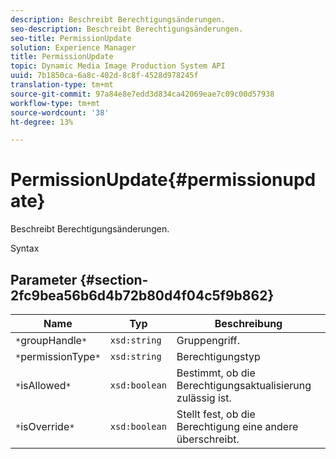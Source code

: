 ```yaml
---
description: Beschreibt Berechtigungsänderungen.
seo-description: Beschreibt Berechtigungsänderungen.
seo-title: PermissionUpdate
solution: Experience Manager
title: PermissionUpdate
topic: Dynamic Media Image Production System API
uuid: 7b1850ca-6a8c-402d-8c8f-4528d978245f
translation-type: tm+mt
source-git-commit: 97a84e8e7edd3d834ca42069eae7c09c00d57938
workflow-type: tm+mt
source-wordcount: '38'
ht-degree: 13%

---
```



# PermissionUpdate{#permissionupdate}

Beschreibt Berechtigungsänderungen.

Syntax

## Parameter {#section-2fc9bea56b6d4b72b80d4f04c5f9b862}

| Name | Typ | Beschreibung |
|---|---|---|
| `*`groupHandle`*` | `xsd:string` | Gruppengriff. |
| `*`permissionType`*` | `xsd:string` | Berechtigungstyp |
| `*`isAllowed`*` | `xsd:boolean` | Bestimmt, ob die Berechtigungsaktualisierung zulässig ist. |
| `*`isOverride`*` | `xsd:boolean` | Stellt fest, ob die Berechtigung eine andere überschreibt. |

